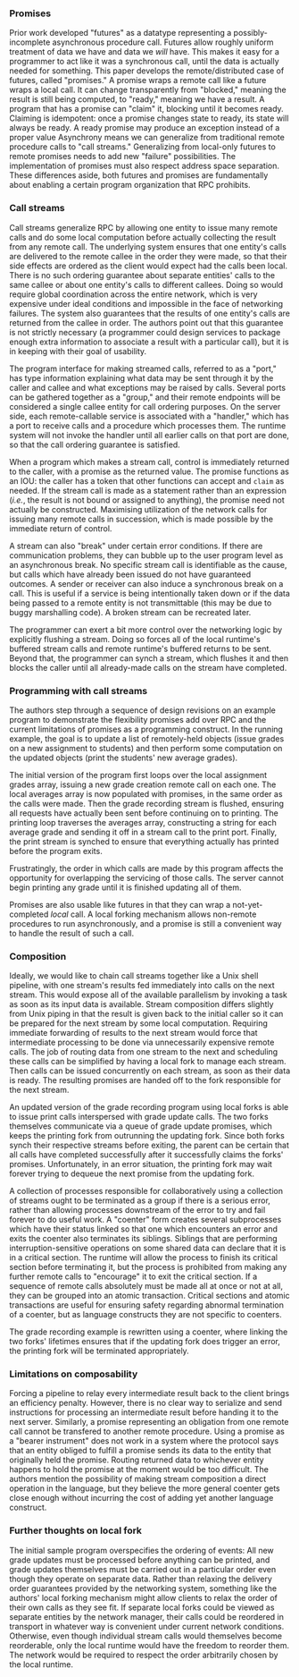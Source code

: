 ### Promises

Prior work developed "futures" as a datatype representing a possibly-incomplete asynchronous procedure call.
Futures allow roughly uniform treatment of data we have and data we *will* have.
This makes it easy for a programmer to act like it was a synchronous call, until the data is actually needed for something.
This paper develops the remote/distributed case of futures, called "promises."
A promise wraps a remote call like a future wraps a local call.
It can change transparently from "blocked," meaning the result is still being computed, to "ready," meaning we have a result.
A program that has a promise can "claim" it, blocking until it becomes ready.
Claiming is idempotent: once a promise changes state to ready, its state will always be ready.
A ready promise may produce an exception instead of a proper value
Asynchrony means we can generalize from traditional remote procedure calls to "call streams."
Generalizing from local-only futures to remote promises needs to add new "failure" possibilities.
The implementation of promises must also respect address space separation.
These differences aside, both futures and promises are fundamentally about enabling a certain program organization that RPC prohibits.

### Call streams

Call streams generalize RPC by allowing one entity to issue many remote calls and do some local computation before actually collecting the result from any remote call.
The underlying system ensures that one entity's calls are delivered to the remote callee in the order they were made,
so that their side effects are ordered as the client would expect had the calls been local.
There is no such ordering guarantee about separate entities' calls to the same callee
or about one entity's calls to different callees.
Doing so would require global coordination across the entire network,
which is very expensive under ideal conditions and impossible in the face of networking failures.
The system also guarantees that the results of one entity's calls are returned from the callee in order.
The authors point out that this guarantee is not strictly necessary
(a programmer could design services to package enough extra information to associate a result with a particular call),
but it is in keeping with their goal of usability.

The program interface for making streamed calls, referred to as a "port," has type information
explaining what data may be sent through it by the caller and callee and what exceptions may be raised by calls.
Several ports can be gathered together as a "group,"
and their remote endpoints will be considered a single callee entity for call ordering purposes.
On the server side, each remote-callable service is associated with a "handler,"
which has a port to receive calls and a procedure which processes them.
The runtime system will not invoke the handler until all earlier calls on that port are done,
so that the call ordering guarantee is satisfied.

When a program which makes a stream call, control is immediately returned to the caller,
with a promise as the returned value.
The promise functions as an IOU:
the caller has a token that other functions can accept and `claim` as needed.
If the stream call is made as a statement rather than an expression
(*i.e.*, the result is not bound or assigned to anything),
the promise need not actually be constructed.
Maximising utilization of the network calls for issuing many remote calls in succession,
which is made possible by the immediate return of control.

A stream can also "break" under certain error conditions.
If there are communication problems, they can bubble up to the user program level as an asynchronous break.
No specific stream call is identifiable as the cause,
but calls which have already been issued do not have guaranteed outcomes.
A sender or receiver can also induce a synchronous break on a call.
This is useful if a service is being intentionally taken down
or if the data being passed to a remote entity is not transmittable
(this may be due to buggy marshalling code).
A broken stream can be recreated later.

The programmer can exert a bit more control over the networking logic by explicitly flushing a stream.
Doing so forces all of the local runtime's buffered stream calls and remote runtime's buffered returns to be sent.
Beyond that, the programmer can synch a stream,
which flushes it and then blocks the caller until all already-made calls on the stream have completed.

### Programming with call streams

The authors step through a sequence of design revisions on an example program
to demonstrate the flexibility promises add over RPC
and the current limitations of promises as a programming construct.
In the running example, the goal is to update a list of remotely-held objects (issue grades on a new assignment to students)
and then perform some computation on the updated objects (print the students' new average grades).

The initial version of the program first loops over the local assignment grades array,
issuing a new grade creation remote call on each one.
The local averages array is now populated with promises, in the same order as the calls were made.
Then the grade recording stream is flushed, ensuring all requests have actually been sent before continuing on to printing.
The printing loop traverses the averages array, constructing a string for each average grade
and sending it off in a stream call to the print port.
Finally, the print stream is synched to ensure that everything actually has printed before the program exits.

Frustratingly, the order in which calls are made by this program affects the opportunity for overlapping the servicing of those calls.
The server cannot begin printing any grade until it is finished updating all of them.

Promises are also usable like futures in that they can wrap a not-yet-completed *local* call.
A local forking mechanism allows non-remote procedures to run asynchronously,
and a promise is still a convenient way to handle the result of such a call.

### Composition

Ideally, we would like to chain call streams together like a Unix shell pipeline,
with one stream's results fed immediately into calls on the next stream.
This would expose all of the available parallelism by invoking a task as soon as its input data is available.
Stream composition differs slightly from Unix piping in that the result is given back to the initial caller
so it can be prepared for the next stream by some local computation.
Requiring immediate forwarding of results to the next stream would force that intermediate processing to be done via unnecessarily expensive remote calls.
The job of routing data from one stream to the next and scheduling these calls can be simplified by having a local fork to manage each stream.
Then calls can be issued concurrently on each stream, as soon as their data is ready.
The resulting promises are handed off to the fork responsible for the next stream.

An updated version of the grade recording program using local forks is able to issue print calls interspersed with grade update calls.
The two forks themselves communicate via a queue of grade update promises,
which keeps the printing fork from outrunning the updating fork.
Since both forks synch their respective streams before exiting,
the parent can be certain that all calls have completed successfully after it successfully claims the forks' promises.
Unfortunately, in an error situation, the printing fork may wait forever trying to dequeue the next promise from the updating fork.

A collection of processes responsible for collaboratively using a collection of streams ought to be terminated as a group if there is a serious error,
rather than allowing processes downstream of the error to try and fail forever to do useful work.
A "coenter" form creates several subprocesses which have their status linked
so that one which encounters an error and exits the coenter also terminates its siblings.
Siblings that are performing interruption-sensitive operations on some shared data
can declare that it is in a critical section.
The runtime will allow the process to finish its critical section before terminating it,
but the process is prohibited from making any further remote calls
to "encourage" it to exit the critical section.
If a sequence of remote calls absolutely must be made all at once or not at all,
they can be grouped into an atomic transaction.
Critical sections and atomic transactions are useful for ensuring safety regarding abnormal termination of a coenter,
but as language constructs they are not specific to coenters.

The grade recording example is rewritten using a coenter,
where linking the two forks' lifetimes ensures that if the updating fork does trigger an error,
the printing fork will be terminated appropriately.

### Limitations on composability

Forcing a pipeline to relay every intermediate result back to the client brings an efficiency penalty.
However, there is no clear way to serialize and send instructions for processing an intermediate result before handing it to the next server.
Similarly, a promise representing an obligation from one remote call cannot be transfered to another remote procedure.
Using a promise as a "bearer instrument" does not work in a system where the protocol says that an entity obliged to fulfill a promise sends its data to the entity that originally held the promise.
Routing returned data to whichever entity happens to hold the promise at the moment would be too difficult.
The authors mention the possibility of making stream composition a direct operation in the language,
but they believe the more general coenter gets close enough
without incurring the cost of adding yet another language construct.

### Further thoughts on local fork

The initial sample program overspecifies the ordering of events:
All new grade updates must be processed before anything can be printed,
and grade updates themselves must be carried out in a particular order even though they operate on separate data.
Rather than relaxing the delivery order guarantees provided by the networking system,
something like the authors' local forking mechanism might allow clients to relax the order of their own calls as they see fit.
If separate local forks could be viewed as separate entities by the network manager,
their calls could be reordered in transport in whatever way is convenient under current network conditions.
Otherwise, even though individual stream calls would themselves become reorderable,
only the local runtime would have the freedom to reorder them.
The network would be required to respect the order arbitrarily chosen by the local runtime.
